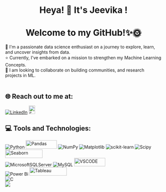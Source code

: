 
<div align="center">
    <h1> Heya! 👋 It's Jeevika ! </h1>
    <h1> Welcome to my GitHub!✨🌞</h1>
</div>

🌱 I'm a passionate data science enthusiast on a journey to explore, learn, and uncover insights from data.<br>⭐️ Currently, I've embarked on a mission to strengthen my Machine Learning Concepts.<br>🤝 I am looking to collaborate on building communities, and research projects in ML.<br><br> 


## 🌐 Reach out to me at:<br> 
[![LinkedIn](https://img.shields.io/badge/LinkedIn-%230077B5.svg?logo=linkedin&logoColor=white)](https://linkedin.com/in/jeevika2003sharma) 
<a href="mailto:jeevika2003sharma@gmail.com">
    <img src="https://cdn4.iconfinder.com/data/icons/social-media-logos-6/512/112-gmail_email_mail-512.png" width="20" height="27" alt="Email">
</a>
## 💻 Tools and Technologies:
![Python](https://img.shields.io/badge/python-3670A0?style=for-the-badge&logo=python&logoColor=ffdd54)  <img src="https://encrypted-tbn0.gstatic.com/images?q=tbn:ANd9GcQHEDicm2YpQCw-jDOAGdWldUWS0mU6LF4Iqw&s" alt="Pandas" width="100" height="27"> ![NumPy](https://img.shields.io/badge/numpy-%23013243.svg?style=for-the-badge&logo=numpy&logoColor=white)  ![Matplotlib](https://img.shields.io/badge/Matplotlib-%23ffffff.svg?style=for-the-badge&logo=Matplotlib&logoColor=black) ![scikit-learn](https://img.shields.io/badge/scikit--learn-%23F7931E.svg?style=for-the-badge&logo=scikit-learn&logoColor=white) ![Scipy](https://img.shields.io/badge/SciPy-%230C55A5.svg?style=for-the-badge&logo=scipy&logoColor=%white)   <img src="https://encrypted-tbn0.gstatic.com/images?q=tbn:ANd9GcQ7K8Ip-hdVgyJoNGoQsPXc6roAyt5bfhCqRFaKSAa4TfBfWiuqD-Rijqual-_KPhdZEg&usqp=CAU" alt="Seaborn" width="120" height="27">   <br>
![MicrosoftSQLServer](https://img.shields.io/badge/Microsoft%20SQL%20Server-CC2927?style=for-the-badge&logo=microsoft%20sql%20server&logoColor=white) ![MySQL](https://img.shields.io/badge/mysql-4479A1.svg?style=for-the-badge&logo=mysql&logoColor=white) <img src="https://encrypted-tbn0.gstatic.com/images?q=tbn:ANd9GcRrWGBNk-otWJmB9HsujQBfq5zPEmYeDkxlx35F3avCFvosE-4rsI9rljFroBNUc97aPG4&usqp=CAU" alt="VSCODE" width="100" height="27"> <br>
![Power Bi](https://img.shields.io/badge/power_bi-F2C811?style=for-the-badge&logo=powerbi&logoColor=black) <img src="https://www.vhv.rs/dpng/d/204-2048349_tableau-logo-tableau-logo-png-transparent-png.png" alt="Tableau" width="120" height="27">  <br>
![C](https://img.shields.io/badge/c-%2300599C.svg?style=for-the-badge&logo=c&logoColor=white) <br>
![](https://github-readme-stats.vercel.app/api/top-langs/?username=JeevikaSharma&theme=highcontrast&hide_border=false&include_all_commits=false&count_private=false&layout=compact)

